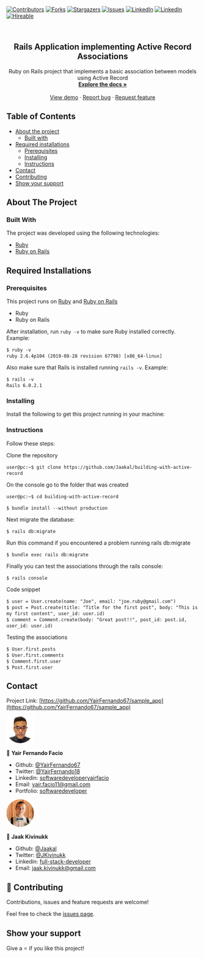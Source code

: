 [![Contributors][contributors-shield]][contributors-url]
[![Forks][forks-shield]][forks-url]
[![Stargazers][stars-shield]][stars-url]
[![Issues][issues-shield]][issues-url]
[![LinkedIn][linkedin-shield2]][linkedin-url2]
[![LinkedIn][linkedin-shield]][linkedin-url]
[![Hireable][hireable]][hireable-url]

<!-- PROJECT LOGO -->
<br />
<p align="center">
 <h2 align="center"> Rails Application implementing Active Record Associations </h2>

  <p align="center">
    Ruby on Rails project that implements a basic association between models using Active Record
    <br />
    <a href="https://github.com/Jaakal/building-with-active-record"><strong>Explore the docs »</strong></a>
    <br />
    <br />
    <a href="https://github.com/Jaakal/building-with-active-record">View demo</a>
    ·
    <a href="https://github.com/Jaakal/building-with-active-record/issues">Report bug</a>
    ·
    <a href="https://github.com/Jaakal/building-with-active-record/issues">Request feature</a>
  </p>

</p>

## Table of Contents
* [About the project](#about-the-project)
  * [Built with](#built-with)
* [Required installations](#Required-Installations)
  * [Prerequisites](#Prerequisites)
  * [Installing](#Installing)
  * [Instructions](#Instructions)
* [Contact](#contact)
* [Contributing](#Contributing)
* [Show your support](#Show-your-support)

## About The Project

### Built With
The project was developed using the following technologies:
- [Ruby](https://www.ruby-lang.org/es/)
- [Ruby on Rails](https://rubyonrails.org/)

## Required Installations

### Prerequisites

This project runs on [Ruby](https://www.ruby-lang.org/en/documentation/installation/) and [Ruby on Rails](http://installrails.com/)
 
* Ruby
* Ruby on Rails

After installation, run `ruby -v` to make sure Ruby installed correctly. Example:
```
$ ruby -v
ruby 2.6.4p104 (2019-08-28 revision 67798) [x86_64-linux]
```

Also make sure that Rails is installed running `rails -v`. 
Example:
```
$ rails -v
Rails 6.0.2.1
```

### Installing

<p>Install the following to get this project running in your machine:</p>

### Instructions

<p>Follow these steps:</p>

Clone the repository

```Shell
user@pc:~$ git clone https://github.com/Jaakal/building-with-active-record
```

On the console go to the folder that was created

```Shell
user@pc:~$ cd building-with-active-record
```

```
$ bundle install --without production
```

Next migrate the database:

```
$ rails db:migrate
```

Run this command if you encountered a problem running rails db:migrate

```
$ bundle exec rails db:migrate
```


Finally you can test the associations through the rails console:

```
$ rails console
```

Code snippet

```
$ user = User.create(name: "Joe", email: "joe.ruby@gmail.com")
$ post = Post.create(title: "Title for the first post", body: "This is my first content", user_id: user.id)
$ comment = Comment.create(body: "Great post!!", post_id: post.id, user_id: user.id)
```

Testing the associations
```
$ User.first.posts
$ User.first.comments
$ Comment.first.user
$ Post.first.user
```

## Contact

<p align="center">

  Project Link: [https://github.com/YairFernando67/sample_app](https://github.com/YairFernando67/sample_app)

</p>

<a href="https://yairfernando67.github.io/Portfolio/" target="_blank">
    
  ![Screenshot Image](app/assets/images/logo.jpg) 

</a>

👤 **Yair Fernando Facio**

- Github: [@YairFernando67](https://github.com/YairFernando67)
- Twitter: [@YairFernando18](https://twitter.com/YairFernando18)
- Linkedin: [softwaredeveloperyairfacio](https://www.linkedin.com/in/softwaredeveloperyairfacio/)
- Email: [yair.facio11@gmail.com](https://mail.google.com/mail/?view=cm&fs=1&tf=1&to=yair.facio11@gmail.com)
- Portfolio: [softwaredeveloper](https://yairfernando67.github.io/Portfolio/)



<a href="https://github.com/Jaakal" target="_blank">
    
  ![Screenshot Image](app/assets/images/profile.png) 

</a>

👤 **Jaak Kivinukk**

- Github: [@Jaakal](https://github.com/Jaakal)
- Twitter: [@JKivinukk](https://twitter.com/JKivinukk)
- Linkedin: [full-stack-developer](https://www.linkedin.com/in/jaak-kivinukk-7098b1153/)
- Email: [jaak.kivinukk@gmail.com](jaak.kivinukk@gmail.com)

## 🤝 Contributing

Contributions, issues and feature requests are welcome!

Feel free to check the [issues page](https://github.com/Jaakal/building-with-active-record/issues).

## Show your support

Give a ⭐️ if you like this project!

<!-- MARKDOWN LINKS & IMAGES -->
[contributors-shield]: https://img.shields.io/github/contributors/Jaakal/building-with-active-record.svg?style=flat-square
[contributors-url]: https://github.com/Jaakal/building-with-active-record/graphs/contributors
[forks-shield]: https://img.shields.io/github/forks/Jaakal/building-with-active-record.svg?style=flat-square
[forks-url]: https://github.com/Jaakal/building-with-active-record/network/members
[stars-shield]: https://img.shields.io/github/stars/Jaakal/building-with-active-record.svg?style=flat-square
[stars-url]: https://github.com/Jaakal/building-with-active-record/stargazers
[issues-shield]: https://img.shields.io/github/issues/Jaakal/building-with-active-record.svg?style=flat-square
[issues-url]: https://github.com/Jaakal/building-with-active-record/issues
[license-shield]: https://img.shields.io/github/license/Jaakal/building-with-active-record.svg?style=flat-square
[license-url]: https://github.com/Jaakal/building-with-active-record/blob/master/LICENSE.txt
[linkedin-shield2]: https://img.shields.io/badge/-LinkedIn-black.svg?style=flat-square&logo=linkedin&colorB=555
[linkedin-url2]: https://www.linkedin.com/in/softwaredeveloperyairfacio/
[linkedin-shield]: https://img.shields.io/badge/-LinkedIn-black.svg?style=flat-square&logo=linkedin&colorB=555
[linkedin-url]: https://www.linkedin.com/in/jaak-kivinukk-7098b1153/
[hireable]: https://cdn.rawgit.com/hiendv/hireable/master/styles/flat/yes.svg
[hireable-url]: https://www.linkedin.com/in/softwaredeveloperyairfacio/